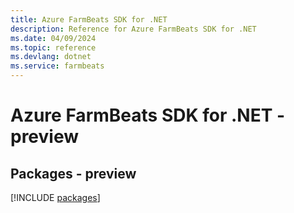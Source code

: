 ```yaml
---
title: Azure FarmBeats SDK for .NET
description: Reference for Azure FarmBeats SDK for .NET
ms.date: 04/09/2024
ms.topic: reference
ms.devlang: dotnet
ms.service: farmbeats
---
```

# Azure FarmBeats SDK for .NET - preview
## Packages - preview
[!INCLUDE [packages](farmbeats-index.md)]
